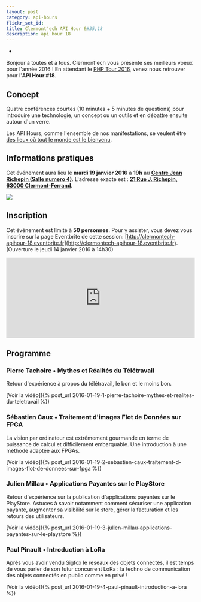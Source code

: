 ```yaml
---
layout: post
category: api-hours
flickr_set_id:
title: Clermont'ech API Hour &#35;18
description: api hour 18
---
```

-

Bonjour à toutes et à tous. Clermont'ech vous présente ses meilleurs voeux pour
l'année 2016 ! En attendant le [PHP Tour
2016](http://clermontech.org/blog-posts/phptour-2016-a-clermont-ferrand.html),
venez nous retrouver pour l'**API Hour #18**.

## Concept

Quatre conférences courtes (10 minutes + 5 minutes de questions) pour
introduire une technologie, un concept ou un outils et en débattre ensuite
autour d'un verre.

Les API Hours, comme l'ensemble de nos manifestations, se veulent être [des
lieux où tout le monde est le bienvenu](/code-of-conduct.html).

## Informations pratiques

Cet événement aura lieu le **mardi 19 janvier 2016** à **19h** au [**Centre Jean
Richepin (Salle numero
4)**](http://www.clermont-ferrand.fr/+-Centre-Richepin-+.html).  L'adresse
exacte est : [**21 Rue J. Richepin, 63000
Clermont-Ferrand**](https://goo.gl/maps/MFBp4).

[![](http://maps.googleapis.com/maps/api/staticmap?size=600x400&sensor=false&markers=color:red|45.7814505,3.0853451)](https://goo.gl/maps/MFBp4)

## Inscription

Cet événement est limité à **50 personnes**.  Pour y assister, vous devez vous
inscrire sur la page Eventbrite de cette session:
[http://clermontech-apihour-18.eventbrite.fr](http://clermontech-apihour-18.eventbrite.fr).
(Ouverture le jeudi 14 janvier 2016 à 14h30)


<iframe src="http://www.eventbrite.com/tickets-external?eid=20730371098&amp;ref=etckt&amp;v=2" frameborder="0" height="214" width="100%" vspace="0" hspace="0" marginheight="5" marginwidth="5" scrolling="auto" allowtransparency="true">Clermont'ech Eventbrite</iframe>


## Programme

### Pierre Tachoire • Mythes et Réalités du Télétravail

Retour d'expérience à propos du télétravail, le bon et le moins bon.

[Voir la vidéo]({% post_url 2016-01-19-1-pierre-tachoire-mythes-et-realites-du-teletravail %})

### Sébastien Caux • Traitement d'images Flot de Données sur FPGA

La vision par ordinateur est extrêmement gourmande en terme de puissance de
calcul et difficilement embarquable. Une introduction à une méthode adaptée aux
FPGAs.

[Voir la vidéo]({% post_url 2016-01-19-2-sebastien-caux-traitement-d-images-flot-de-donnees-sur-fpga %})

### Julien Millau • Applications Payantes sur le PlayStore

Retour d'expérience sur la publication d'applications payantes sur le PlayStore.
Astuces à savoir notamment comment sécuriser une application payante, augmenter
sa visibilité sur le store, gérer la facturation et les retours des
utilisateurs.

[Voir la vidéo]({% post_url 2016-01-19-3-julien-millau-applications-payantes-sur-le-playstore %})

### Paul Pinault • Introduction à LoRa

Après vous avoir vendu Sigfox le reseaux des objets connectés, il est temps de
vous parler de son futur concurrent LoRa : la techno de communication des objets
connectés en public comme en privé !

[Voir la vidéo]({% post_url 2016-01-19-4-paul-pinault-introduction-a-lora %})

